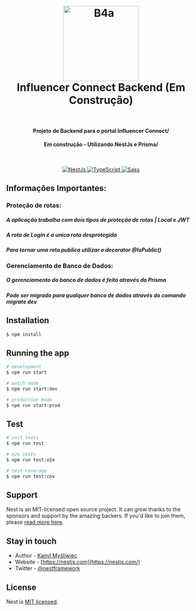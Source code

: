<h1 align="center">
  <br>
  <a href="https://b4a.com.br"><img src="https://b4a.com.br/_next/static/img/d2365d96976f12917d18f53ad82f564f.png" alt="B4a" width="200"></a>
  <br>
  Influencer Connect Backend (Em Construção)
  <br>
</h1>
<br>
<h4 align="center">Projeto de Backend para o portal Influencer Connect/</h4>
<h4 align="center">Em construção - Utilizando NestJs e Prisma/</h4>
<br>
<p align="center">
  <a href="#">
 <img alt="NestJs" src="https://img.shields.io/badge/NestJs-DD0031?logo=nestjs&logoColor=white&style=for-the-badge" />
  </a>
  <a href="#">
      <img alt="TypeScript" src="https://img.shields.io/badge/TypeScript-3178c6?logo=typescript&logoColor=white&style=for-the-badge" />
  </a>
  <a href="#">
   <img alt="Sass" src="https://img.shields.io/badge/Prisma-CC6699?logo=prisma&logoColor=white&style=for-the-badge" />
  </a>
</p>

## Informações Importantes:

### Proteção de rotas:

<h5> A aplicação trabalha com dois tipos de proteção de rotas | Local e JWT </h5>
<h5> A rota de Login é a unica rota desprotegida </h5>
<h5> Para tornar uma rota publica utilizar o decorator @IsPublic() </h5>

### Gerenciamento de Banco de Dados:

<h5> O gerenciamento do banco de dados é feito através do Prisma </h5>
<h5> Pode ser migrado para qualquer banco de dados através do comando migrate dev </h5>

## Installation

```bash
$ npm install
```

## Running the app

```bash
# development
$ npm run start

# watch mode
$ npm run start:dev

# production mode
$ npm run start:prod
```

## Test

```bash
# unit tests
$ npm run test

# e2e tests
$ npm run test:e2e

# test coverage
$ npm run test:cov
```

## Support

Nest is an MIT-licensed open source project. It can grow thanks to the sponsors and support by the amazing backers. If you'd like to join them, please [read more here](https://docs.nestjs.com/support).

## Stay in touch

- Author - [Kamil Myśliwiec](https://kamilmysliwiec.com)
- Website - [https://nestjs.com](https://nestjs.com/)
- Twitter - [@nestframework](https://twitter.com/nestframework)

## License

Nest is [MIT licensed](LICENSE).
